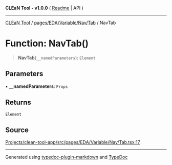 **CLEaN Tool - v1.0.0** ( [Readme](../../../../../../README.md) \| API )

***

[CLEaN Tool](../../../../../../modules.md) / [pages/EDA/Variable/Nav/Tab](../README.md) / NavTab

# Function: NavTab()

> **NavTab**(`__namedParameters`): `Element`

## Parameters

▪ **\_\_namedParameters**: `Props`

## Returns

`Element`

## Source

[Projects/clean-tool-app/src/pages/EDA/Variable/Nav/Tab.tsx:17](https://github.com/yuckyh/clean-tool-app/)

***

Generated using [typedoc-plugin-markdown](https://www.npmjs.com/package/typedoc-plugin-markdown) and [TypeDoc](https://typedoc.org/)

